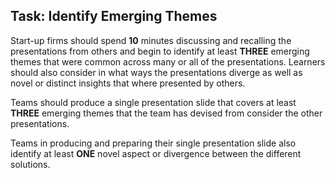 ## Task: Identify Emerging Themes
Start-up firms should spend **10** minutes discussing and recalling the presentations from others and begin to identify at least **THREE** emerging themes that were common across many or all of the presentations. Learners should also consider in what ways the presentations diverge as well as novel or distinct insights that where presented by others.

Teams should produce a single presentation slide that covers at least **THREE** emerging themes that the team has devised from consider the other presentations.

Teams in producing and preparing their single presentation slide also identify at least **ONE** novel aspect or divergence between the different solutions. 
